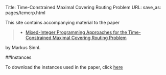Title: Time-Constrained Maximal Covering Routing Problem
URL:
save_as: pages/tcmcrp.html

This site contains accompanying material to the paper

> * [Mixed-Integer Programming Approaches for the Time-Constrained Maximal Covering Routing Problem][2]  

by Markus Sinnl.

##Instances

To download the instances used in the paper, click [here][1]  

[1]: https://drive.google.com/drive/folders/1nLi23k-huJc3R4VH4eN82Ejdc03CvexV?usp=sharing 
[2]: ../pdfs/tcmcrp-techreport.pdf
